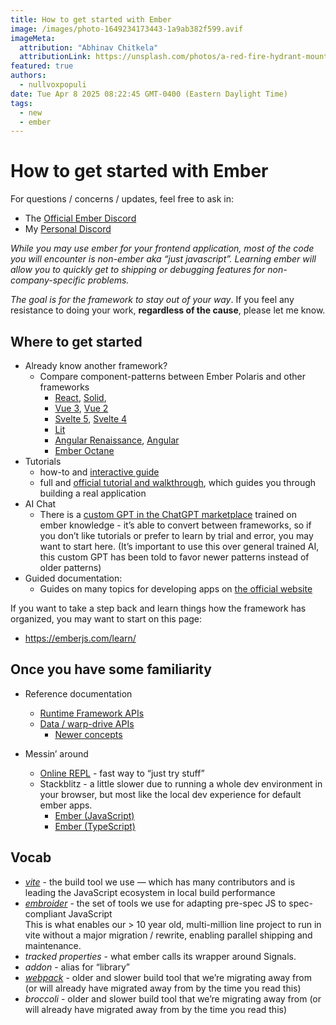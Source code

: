 ```yaml
---
title: How to get started with Ember 
image: /images/photo-1649234173443-1a9ab382f599.avif
imageMeta:
  attribution: "Abhinav Chitkela"
  attributionLink: https://unsplash.com/photos/a-red-fire-hydrant-mounted-to-the-side-of-a-building-DTUNQTpATy0 
featured: true
authors:
  - nullvoxpopuli
date: Tue Apr 8 2025 08:22:45 GMT-0400 (Eastern Daylight Time)
tags:
  - new
  - ember
---
```


# How to get started with Ember

For questions / concerns / updates, feel free to ask in:

* The [Official Ember Discord](https://discord.gg/emberjs)
* My [Personal Discord](http://discord.gg/cTvtmJhFNY)

_While you may use ember for your frontend application, most of the code you will encounter is non-ember aka “just javascript”. Learning ember will allow you to quickly get to shipping or debugging features for non-company-specific problems._

_The goal is for the framework to stay out of your way_. If you feel any resistance to doing your work, **regardless of the cause**, please let me know.

## Where to get started

* Already know another framework?
    * Compare component-patterns between Ember Polaris and other frameworks 
        * [React](https://component-party.dev/compare/emberPolaris-vs-react), [Solid](https://component-party.dev/compare/emberPolaris-vs-solid), 
        * [Vue 3](https://component-party.dev/compare/emberPolaris-vs-vue3), [Vue 2](https://component-party.dev/compare/emberPolaris-vs-vue2)
        * [Svelte 5](https://component-party.dev/compare/emberPolaris-vs-svelte5), [Svelte 4](https://component-party.dev/compare/emberPolaris-vs-svelte4)
        * [Lit](https://component-party.dev/compare/emberPolaris-vs-lit)
        * [Angular Renaissance](https://component-party.dev/compare/emberPolaris-vs-angularRenaissance), [Angular](https://component-party.dev/compare/emberPolaris-vs-angular)
        * [Ember Octane](https://component-party.dev/compare/emberPolaris-vs-emberOctane)
* Tutorials
    * how-to and [interactive guide](https://tutorial.glimdown.com/)
    * full and [official tutorial and walkthrough](https://guides.emberjs.com/release/tutorial/part-1/), which guides you through building a real application 
* AI Chat
    * There is a [custom GPT in the ChatGPT marketplace](https://chatgpt.com/g/g-NlX2z2g6H-ember-assistant)     trained on ember knowledge - it’s able to convert between frameworks, so if you don’t like tutorials or prefer to learn by trial and error, you may want to start here.
(It’s important to use this over general trained AI, this custom GPT has been told to favor newer patterns instead of older patterns)
* Guided documentation:
    * Guides on many topics for developing apps on [the official website](https://guides.emberjs.com/release/components/)



If you want to take a step back and learn things how the framework has organized, you may want to start on this page:

* https://emberjs.com/learn/ 

## Once you have some familiarity 

* Reference documentation
    * [Runtime Framework APIs](https://api.emberjs.com/ember/release)
    * [Data / warp-drive APIs](https://api.emberjs.com/ember-data/release/modules/ember-data-overview?show=inherited)
        * [Newer concepts](https://github.com/emberjs/data/tree/main/guides) 


* Messin’ around
    * [Online REPL](https://limber.glimdown.com/edit?c=JYWwDg9gTgLgBAYQuCA7Apq%2BAzKy4DkAAgOYA2oI6UA9AMbKQZYEDcAUKJLHAN5wwoAQzoBrdABM4AXzi58xcpWo1BI0cFQk2nFD35oZcvCEJF0IAEYqQECcGzBqO9ugAe3eBPTYhAVzJ4OjIhAGdQuAARCwg4dxhMCQikFGZ4XnY4OCI1MUk4AH0GPyw4AF44AAYOTLgSdCCIEpgACgBKPlqssgbjZABlGGghevK4MCEoUPQASSwWsgg6ITJB4fqAOnqYGYSQFoJiljaOgH5Tqo4srKgGvyhUAQALYFCNoqbSgB8vvpA14SjH6XWrSWrTRrNFoANxWfnQHQy1zgi2WqyGgPQGwhuwsByOMAIABo4LCyPC4Ocqm0rtcYC83h9mmMyfDaWDapo6LcqKUKu1ygA%2BZ6vDYEuAAagqAEYalkADx7MAhBKCrpweVgQUATSacCeQmh6DgwWAeSk9ONlj8MCGj14vHpooJ0lkMFA6De8poWvY6vl1tthhgAE8wOgygAiQN2yN8XiGSOmsRxp1vLk8zAwV2ChAUMTemNoNUK1QWZVCVXsMFAA&format=gjs) - fast way to “just try stuff”
    * Stackblitz - a little slower due to running a whole dev environment in your browser, but most like the local dev experience for default ember apps.
        * [Ember (JavaScript)](https://stackblitz.com/fork/github/ember-cli/editor-output/tree/stackblitz-app-output?title=Ember%20Starter)
        * [Ember (TypeScript)](https://stackblitz.com/fork/github/ember-cli/editor-output/tree/stackblitz-app-output-typescript?title=Ember%20TypeScript%20Starter)

## Vocab

* [_vite_](https://vite.dev/) - the build tool we use — which has many contributors and is leading the JavaScript ecosystem in local build performance
* [_embroider_](https://github.com/embroider-build/embroider/) - the set of tools we use for adapting pre-spec JS to spec-compliant JavaScript  
This is what enables our > 10 year old, multi-million line project to run in vite without a major migration / rewrite, enabling parallel shipping and maintenance.
* _tracked properties_ - what ember calls its wrapper around Signals.  
* _addon_ - alias for “library” 
* [_webpack_](https://webpack.js.org/) - older and slower build tool that we’re migrating away from (or will already have migrated away from by the time you read this)
* _broccoli_ - older and slower build tool that we’re migrating away from (or will already have migrated away from by the time you read this)

